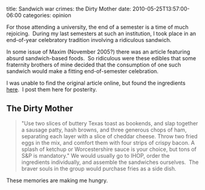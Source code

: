 title: Sandwich war crimes: the Dirty Mother
date: 2010-05-25T13:57:00-06:00
categories: opinion

For those attending a university, the end of a semester is a time of much rejoicing.  During my last semesters at such an institution, I took place in an end-of-year celebratory tradition involving a ridiculous sandwich.

In some issue of Maxim (November 2005?) there was an article featuring absurd sandwich-based foods.  So ridiculous were these edibles that some fraternity brothers of mine decided that the consumption of one such sandwich would make a fitting end-of-semester celebration.

I was unable to find the original article online, but found the ingredients [here](http://www.ntxalliance.com/index.php?action=printpage;topic=3970.0).  I post them here for posterity.

## The Dirty Mother

> "Use two slices of buttery Texas toast as bookends, and slap together a sausage patty, hash browns, and three generous chops of ham, separating each layer with a slice of cheddar cheese. Throw two fried eggs in the mix, and comfort them with four strips of crispy bacon. A splash of ketchup or Worcestershire sauce is your choice, but tons of S&amp;P is mandatory."
We would usually go to IHOP, order the ingredients individually, and assemble the sandwiches ourselves.  The braver souls in the group would purchase fries as a side dish.

These memories are making me hungry.